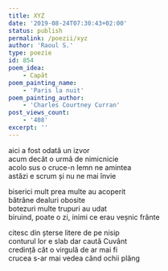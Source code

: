 ```yaml
---
title: XYZ
date: '2019-08-24T07:30:43+02:00'
status: publish
permalink: /poezii/xyz
author: 'Raoul S.'
type: poezie
id: 854
poem_idea:
    - Capăt
poem_painting_name:
    - 'Paris la nuit'
poem_painting_author:
    - 'Charles Courtney Curran'
post_views_count:
    - '408'
excerpt: ''
---
```

aici a fost odată un izvor  
acum decât o urmă de nimicnicie  
acolo sus o cruce-n lemn ne amintea  
astăzi e scrum și nu ne mai învie

biserici mult prea multe au acoperit  
bătrâne dealuri obosite  
botezuri multe trupuri au udat  
biruind, poate o zi, inimi ce erau veșnic frânte

citesc din șterse litere de pe nisip  
conturul lor e slab dar caută Cuvânt  
credință cât o virgulă de ar mai fi  
crucea s-ar mai vedea când ochii plâng